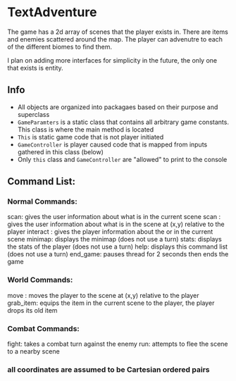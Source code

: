 # TextAdventure

The game has a 2d array of scenes that the player exists in. There are items and enemies scattered around the map. The player can advenutre to each of the different biomes to find them. 

I plan on adding more interfaces for simplicity in the future, the only one that exists is entity. 

## Info
 - All objects are organized into packagaes based on their purpose and superclass
 - `GameParamters` is a static class that contains all arbitrary game constants. This class is where the main method is located
 - `This` is static game code that is not player initiated
 - `GameController` is player caused code that is mapped from inputs gathered in this class (below)
 - Only `this` class and `GameController` are "allowed" to print to the console

## Command List:
      
### Normal Commands: 
scan: gives the user information about what is in the current scene
scan <x> <y>: gives the user information about what is in the scene at (x,y) relative to the player
interact <object>: gives the player information about the <enemy> or <item> in the current scene
minimap: displays the minimap (does not use a turn)
stats: displays the stats of the player (does not use a turn)
help: displays this command list (does not use a turn) 
end_game: pauses thread for 2 seconds then ends the game  


### World Commands:
move <x> <y>: moves the player to the scene at (x,y) relative to the player
grab_item: equips the item in the current scene to the player, the player drops its old item

### Combat Commands:
fight: takes a combat turn against the enemy
run: attempts to flee the scene to a nearby scene
    
### all coordinates are assumed to be Cartesian ordered pairs
